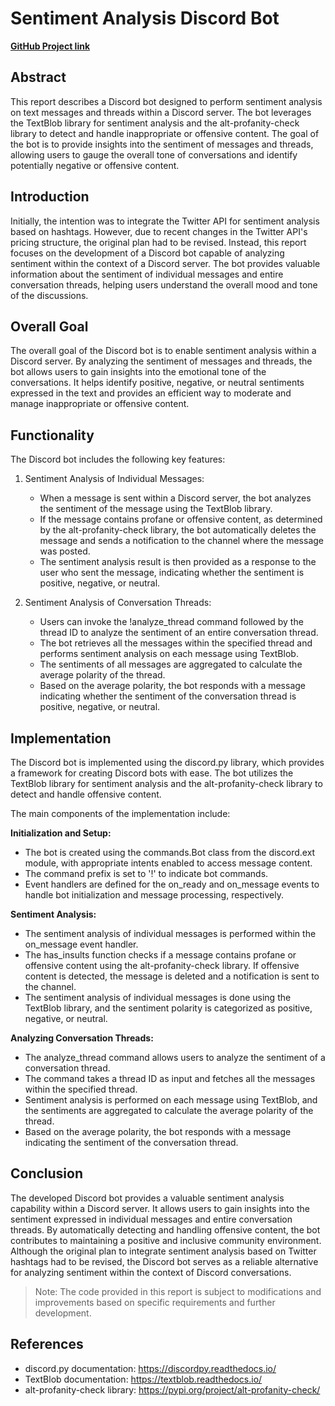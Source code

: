 # Sentiment Analysis Discord Bot

**[GitHub Project link](https://github.com/MidKnightXI/CAU_Natural_Language_and_Information_Retrieval_2023/tree/main/Final)**

## Abstract

This report describes a Discord bot designed to perform sentiment analysis on text messages and threads within a Discord server. The bot leverages the TextBlob library for sentiment analysis and the alt-profanity-check library to detect and handle inappropriate or offensive content. The goal of the bot is to provide insights into the sentiment of messages and threads, allowing users to gauge the overall tone of conversations and identify potentially negative or offensive content.

## Introduction

Initially, the intention was to integrate the Twitter API for sentiment analysis based on hashtags. However, due to recent changes in the Twitter API's pricing structure, the original plan had to be revised. Instead, this report focuses on the development of a Discord bot capable of analyzing sentiment within the context of a Discord server. The bot provides valuable information about the sentiment of individual messages and entire conversation threads, helping users understand the overall mood and tone of the discussions.

## Overall Goal

The overall goal of the Discord bot is to enable sentiment analysis within a Discord server. By analyzing the sentiment of messages and threads, the bot allows users to gain insights into the emotional tone of the conversations. It helps identify positive, negative, or neutral sentiments expressed in the text and provides an efficient way to moderate and manage inappropriate or offensive content.

## Functionality

The Discord bot includes the following key features:

1. Sentiment Analysis of Individual Messages:
    - When a message is sent within a Discord server, the bot analyzes the sentiment of the message using the TextBlob library.
    - If the message contains profane or offensive content, as determined by the alt-profanity-check library, the bot automatically deletes the message and sends a notification to the channel where the message was posted.
    - The sentiment analysis result is then provided as a response to the user who sent the message, indicating whether the sentiment is positive, negative, or neutral.

2. Sentiment Analysis of Conversation Threads:
    - Users can invoke the !analyze_thread command followed by the thread ID to analyze the sentiment of an entire conversation thread.
    - The bot retrieves all the messages within the specified thread and performs sentiment analysis on each message using TextBlob.
    - The sentiments of all messages are aggregated to calculate the average polarity of the thread.
    - Based on the average polarity, the bot responds with a message indicating whether the sentiment of the conversation thread is positive, negative, or neutral.

## Implementation
The Discord bot is implemented using the discord.py library, which provides a framework for creating Discord bots with ease. The bot utilizes the TextBlob library for sentiment analysis and the alt-profanity-check library to detect and handle offensive content.

The main components of the implementation include:

**Initialization and Setup:**

- The bot is created using the commands.Bot class from the discord.ext module, with appropriate intents enabled to access message content.
- The command prefix is set to '!' to indicate bot commands.
- Event handlers are defined for the on_ready and on_message events to handle bot initialization and message processing, respectively.

**Sentiment Analysis:**

- The sentiment analysis of individual messages is performed within the on_message event handler.
- The has_insults function checks if a message contains profane or offensive content using the alt-profanity-check library. If offensive content is detected, the message is deleted and a notification is sent to the channel.
- The sentiment analysis of individual messages is done using the TextBlob library, and the sentiment polarity is categorized as positive, negative, or neutral.

**Analyzing Conversation Threads:**

- The analyze_thread command allows users to analyze the sentiment of a conversation thread.
- The command takes a thread ID as input and fetches all the messages within the specified thread.
- Sentiment analysis is performed on each message using TextBlob, and the sentiments are aggregated to calculate the average polarity of the thread.
- Based on the average polarity, the bot responds with a message indicating the sentiment of the conversation thread.

## Conclusion

The developed Discord bot provides a valuable sentiment analysis capability within a Discord server. It allows users to gain insights into the sentiment expressed in individual messages and entire conversation threads. By automatically detecting and handling offensive content, the bot contributes to maintaining a positive and inclusive community environment. Although the original plan to integrate sentiment analysis based on Twitter hashtags had to be revised, the Discord bot serves as a reliable alternative for analyzing sentiment within the context of Discord conversations.

> Note: The code provided in this report is subject to modifications and improvements based on specific requirements and further development.

## References

- discord.py documentation: https://discordpy.readthedocs.io/
- TextBlob documentation: https://textblob.readthedocs.io/
- alt-profanity-check library: https://pypi.org/project/alt-profanity-check/